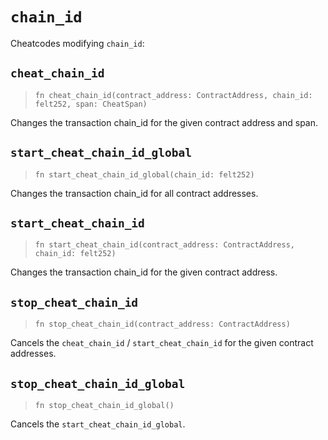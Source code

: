 # `chain_id`

Cheatcodes modifying `chain_id`:

## `cheat_chain_id`
> `fn cheat_chain_id(contract_address: ContractAddress, chain_id: felt252, span: CheatSpan)`

Changes the transaction chain_id for the given contract address and span.

## `start_cheat_chain_id_global`
> `fn start_cheat_chain_id_global(chain_id: felt252)`

Changes the transaction chain_id for all contract addresses.

## `start_cheat_chain_id`
> `fn start_cheat_chain_id(contract_address: ContractAddress, chain_id: felt252)`

Changes the transaction chain_id for the given contract address.

## `stop_cheat_chain_id`
> `fn stop_cheat_chain_id(contract_address: ContractAddress)`

Cancels the `cheat_chain_id` / `start_cheat_chain_id` for the given contract addresses.

## `stop_cheat_chain_id_global`
> `fn stop_cheat_chain_id_global()`

Cancels the `start_cheat_chain_id_global`.

